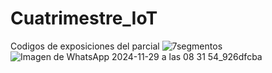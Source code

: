 # Cuatrimestre_IoT
Codigos de exposiciones del parcial
![7segmentos](https://github.com/user-attachments/assets/72410fa0-d014-4745-ac8d-5fcaada4249b)
![Imagen de WhatsApp 2024-11-29 a las 08 31 54_926dfcba](https://github.com/user-attachments/assets/28b42e5f-f095-475c-8079-e0e1f84cff2b)

